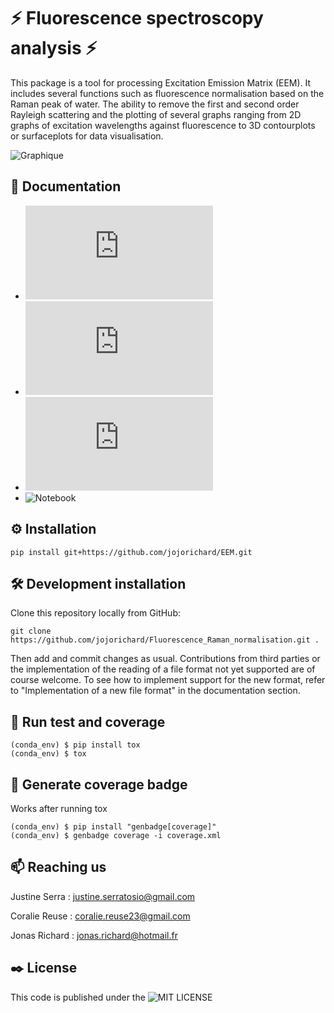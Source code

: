 # ⚡ Fluorescence spectroscopy analysis ⚡

This package is a tool for processing Excitation Emission Matrix (EEM). It includes several functions such as fluorescence normalisation based on the Raman peak of water. The ability to remove the first and second order Rayleigh scattering and the plotting of several graphs ranging from 2D graphs of excitation wavelengths against fluorescence to 3D contourplots or surfaceplots for data visualisation.

![Graphique](https://github.com/jojorichard/Fluorescence_Raman_normalisation/assets/160777950/dc2cf7c0-6011-45c3-bb12-784114e40ce0)


## :notebook_with_decorative_cover: Documentation
  - ![Description of all the features](https://github.com/jojorichard/Fluorescence_Raman_normalisation/blob/main/documentation%20/Features_description.md)
  - ![Implementation of a new file format](https://github.com/jojorichard/Fluorescence_Raman_normalisation/blob/main/documentation%20/Implementation%20of%20a%20new%20file%20format%20.md)
  - ![Example of the whole code](https://github.com/jojorichard/Fluorescence_Raman_normalisation/blob/main/documentation%20/How_to_use_the_package.md)
  - ![Notebook](https://github.com/jojorichard/Fluorescence_Raman_normalisation/blob/main/notebook/package_report.ipynb)
    
## ⚙️ Installation
```
pip install git+https://github.com/jojorichard/EEM.git
```

## 🛠️ Development installation
Clone this repository locally from GitHub:
```
git clone https://github.com/jojorichard/Fluorescence_Raman_normalisation.git .
```
Then add and commit changes as usual. 
Contributions from third parties or the implementation of the reading of a file format not yet supported are of course welcome. To see how to implement support for the new format, refer to "Implementation of a new file format" in the documentation section.

## 🔎 Run test and coverage
```
(conda_env) $ pip install tox
(conda_env) $ tox
```
## 🔌 Generate coverage badge
Works after running tox
```
(conda_env) $ pip install "genbadge[coverage]"
(conda_env) $ genbadge coverage -i coverage.xml
```


## 📫 Reaching us 
Justine Serra : justine.serratosio@gmail.com

Coralie Reuse : coralie.reuse23@gmail.com

Jonas Richard : jonas.richard@hotmail.fr
## ✒️ License
This code is published under the ![MIT LICENSE](https://github.com/jojorichard/Fluorescence_Raman_normalisation/blob/main/LICENSE)
